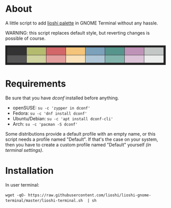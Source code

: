 # About

A little script to add [lioshi palette](https://github.com/lioshi/vscode-lioshi-theme) in GNOME Terminal without any hassle. 

WARNING: this script replaces default style, but reverting changes is possible of course.

![](https://raw.githubusercontent.com/lioshi/lioshi-gnome-terminal/master/colors.png)



# Requirements

Be sure that you have *dconf* installed before anything.
- openSUSE: `su -c 'zypper in dconf'`
- Fedora: `su -c 'dnf install dconf'`
- Ubuntu/Debian: `su -c 'apt install dconf-cli'`
- Arch: `su -c 'pacman -S dconf'`

Some distributions provide a default profile with an empty name, or this script needs a profile named "Default". If that's the case on your system, then you have to create a custom profile named "Default" yourself _(in terminal settings)_.

# Installation

In user terminal:

`wget -qO- https://raw.githubusercontent.com/lioshi/lioshi-gnome-terminal/master/lioshi-terminal.sh  | sh`
